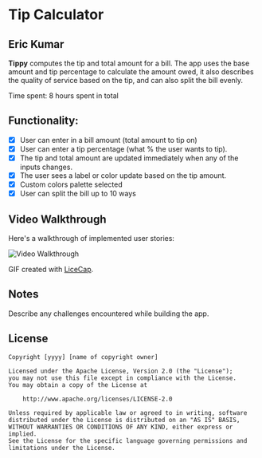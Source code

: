 # Tip Calculator 

## Eric Kumar

**Tippy** computes the tip and total amount for a bill. The app uses the base amount and tip percentage to calculate the amount owed, it also describes the quality of service based on the tip, and can also split the bill evenly.

Time spent: 8 hours spent in total

## Functionality:
* [x] User can enter in a bill amount (total amount to tip on)
* [x] User can enter a tip percentage (what % the user wants to tip).
* [x] The tip and total amount are updated immediately when any of the inputs changes.
* [x] The user sees a label or color update based on the tip amount. 
* [x] Custom colors palette selected
* [x] User can split the bill up to 10 ways

## Video Walkthrough

Here's a walkthrough of implemented user stories:

<img src='file:///C:/Users/neokl/LICEcap/tippy.gif' title='Video Walkthrough' width='' alt='Video Walkthrough' />

GIF created with [LiceCap](http://www.cockos.com/licecap/).

## Notes

Describe any challenges encountered while building the app.

## License

    Copyright [yyyy] [name of copyright owner]

    Licensed under the Apache License, Version 2.0 (the "License");
    you may not use this file except in compliance with the License.
    You may obtain a copy of the License at

        http://www.apache.org/licenses/LICENSE-2.0

    Unless required by applicable law or agreed to in writing, software
    distributed under the License is distributed on an "AS IS" BASIS,
    WITHOUT WARRANTIES OR CONDITIONS OF ANY KIND, either express or implied.
    See the License for the specific language governing permissions and
    limitations under the License.
